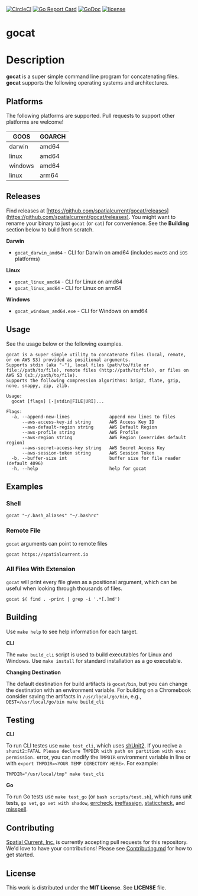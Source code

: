[![CircleCI](https://circleci.com/gh/spatialcurrent/gocat/tree/master.svg?style=svg)](https://circleci.com/gh/spatialcurrent/gocat/tree/master) [![Go Report Card](https://goreportcard.com/badge/spatialcurrent/gocat)](https://goreportcard.com/report/spatialcurrent/gocat)  [![GoDoc](https://godoc.org/github.com/spatialcurrent/gocat?status.svg)](https://godoc.org/github.com/spatialcurrent/gocat) [![license](http://img.shields.io/badge/license-MIT-red.svg?style=flat)](https://github.com/spatialcurrent/gocat/blob/master/LICENSE)

# gocat

# Description

**gocat** is a super simple command line program for concatenating files.  **gocat** supports the following operating systems and architectures.

## Platforms

The following platforms are supported.  Pull requests to support other platforms are welcome!

| GOOS | GOARCH |
| ---- | ------ |
| darwin | amd64 |
| linux | amd64 |
| windows | amd64 |
| linux | arm64 |

## Releases

Find releases at [https://github.com/spatialcurrent/gocat/releases](https://github.com/spatialcurrent/gocat/releases).  You might want to rename your binary to just `gocat` (or `cat`) for convenience.  See the **Building** section below to build from scratch.

**Darwin**

- `gocat_darwin_amd64` - CLI for Darwin on amd64 (includes `macOS` and `iOS` platforms)

**Linux**

- `gocat_linux_amd64` - CLI for Linux on amd64
- `gocat_linux_amd64` - CLI for Linux on arm64

**Windows**

- `gocat_windows_amd64.exe` - CLI for Windows on amd64

## Usage

See the usage below or the following examples.

```shell
gocat is a super simple utility to concatenate files (local, remote, or on AWS S3) provided as positional arguments.
Supports stdin (aka "-"), local files (path/to/file or file://path/to/file), remote files (http://path/to/file), or files on AWS S3 (s3://path/to/file).
Supports the following compression algorithms: bzip2, flate, gzip, none, snappy, zip, zlib.

Usage:
  gocat [flags] [-|stdin|FILE|URI]...

Flags:
  -a, --append-new-lines               append new lines to files
      --aws-access-key-id string       AWS Access Key ID
      --aws-default-region string      AWS Default Region
      --aws-profile string             AWS Profile
      --aws-region string              AWS Region (overrides default region)
      --aws-secret-access-key string   AWS Secret Access Key
      --aws-session-token string       AWS Session Token
  -b, --buffer-size int                buffer size for file reader (default 4096)
  -h, --help                           help for gocat
```

## Examples

### Shell

```shell
gocat "~/.bash_aliases" "~/.bashrc"
```

### Remote File

`gocat` arguments can point to remote files

```shell
gocat https://spatialcurrent.io
```

### All Files With Extension

`gocat` will print every file given as a positional argument, which can be useful when looking through thousands of files.

```shell
gocat $( find . -print | grep -i '.*[.]md')
```

## Building

Use `make help` to see help information for each target.

**CLI**

The `make build_cli` script is used to build executables for Linux and Windows.  Use `make install` for standard installation as a go executable.

**Changing Destination**

The default destination for build artifacts is `gocat/bin`, but you can change the destination with an environment variable.  For building on a Chromebook consider saving the artifacts in `/usr/local/go/bin`, e.g., `DEST=/usr/local/go/bin make build_cli`

## Testing

**CLI**

To run CLI testes use `make test_cli`, which uses [shUnit2](https://github.com/kward/shunit2).  If you recive a `shunit2:FATAL Please declare TMPDIR with path on partition with exec permission.` error, you can modify the `TMPDIR` environment variable in line or with `export TMPDIR=<YOUR TEMP DIRECTORY HERE>`. For example:

```
TMPDIR="/usr/local/tmp" make test_cli
```

**Go**

To run Go tests use `make test_go` (or `bash scripts/test.sh`), which runs unit tests, `go vet`, `go vet with shadow`, [errcheck](https://github.com/kisielk/errcheck), [ineffassign](https://github.com/gordonklaus/ineffassign), [staticcheck](https://staticcheck.io/), and [misspell](https://github.com/client9/misspell).

## Contributing

[Spatial Current, Inc.](https://spatialcurrent.io) is currently accepting pull requests for this repository.  We'd love to have your contributions!  Please see [Contributing.md](https://github.com/spatialcurrent/gocat/blob/master/CONTRIBUTING.md) for how to get started.

## License

This work is distributed under the **MIT License**.  See **LICENSE** file.
